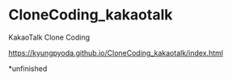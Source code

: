 # CloneCoding_kakaotalk
 KakaoTalk Clone Coding
 
https://kyungpyoda.github.io/CloneCoding_kakaotalk/index.html

*unfinished
